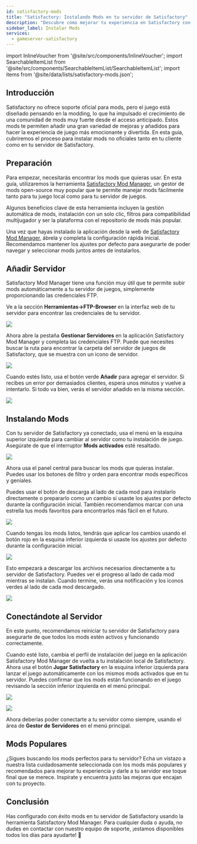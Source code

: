 ```yaml
---
id: satisfactory-mods
title: "Satisfactory: Instalando Mods en tu servidor de Satisfactory"
description: "Descubre cómo mejorar tu experiencia en Satisfactory con mods no oficiales y optimiza tu servidor → Aprende más ahora"
sidebar_label: Instalar Mods
services:
  - gameserver-satisfactory
---
```


import InlineVoucher from '@site/src/components/InlineVoucher';
import SearchableItemList from '@site/src/components/SearchableItemList/SearchableItemList';
import items from '@site/data/lists/satisfactory-mods.json';

## Introducción

Satisfactory no ofrece soporte oficial para mods, pero el juego está diseñado pensando en la modding, lo que ha impulsado el crecimiento de una comunidad de mods muy fuerte desde el acceso anticipado. Estos mods te permiten añadir una gran variedad de mejoras y añadidos para hacer la experiencia de juego más emocionante y divertida. En esta guía, cubriremos el proceso para instalar mods no oficiales tanto en tu cliente como en tu servidor de Satisfactory.

<InlineVoucher />

## Preparación

Para empezar, necesitarás encontrar los mods que quieras usar. En esta guía, utilizaremos la herramienta [Satisfactory Mod Manager](https://ficsit.app/), un gestor de mods open-source muy popular que te permite manejar mods fácilmente tanto para tu juego local como para tu servidor de juegos.

Algunos beneficios clave de esta herramienta incluyen la gestión automática de mods, instalación con un solo clic, filtros para compatibilidad multijugador y ser la plataforma con el repositorio de mods más popular.

Una vez que hayas instalado la aplicación desde la web de [Satisfactory Mod Manager](https://ficsit.app/), ábrela y completa la configuración rápida inicial. Recomendamos mantener los ajustes por defecto para asegurarte de poder navegar y seleccionar mods juntos antes de instalarlos.

## Añadir Servidor

Satisfactory Mod Manager tiene una función muy útil que te permite subir mods automáticamente a tu servidor de juegos, simplemente proporcionando las credenciales FTP.

Ve a la sección **Herramientas->FTP-Browser** en la interfaz web de tu servidor para encontrar las credenciales de tu servidor.

![](https://screensaver01.zap-hosting.com/index.php/s/bmEiCgJ56N6KeJ6/preview)

Ahora abre la pestaña **Gestionar Servidores** en la aplicación Satisfactory Mod Manager y completa las credenciales FTP. Puede que necesites buscar la ruta para encontrar la carpeta del servidor de juegos de Satisfactory, que se muestra con un icono de servidor.

![](https://screensaver01.zap-hosting.com/index.php/s/9RqoD845JWfFCYT/preview)

Cuando estés listo, usa el botón verde **Añadir** para agregar el servidor. Si recibes un error por demasiados clientes, espera unos minutos y vuelve a intentarlo. Si todo va bien, verás el servidor añadido en la misma sección.

![](https://screensaver01.zap-hosting.com/index.php/s/iS4j2RyxJNYZc85/preview)

## Instalando Mods

Con tu servidor de Satisfactory ya conectado, usa el menú en la esquina superior izquierda para cambiar al servidor como tu instalación de juego. Asegúrate de que el interruptor **Mods activados** esté resaltado.

![](https://screensaver01.zap-hosting.com/index.php/s/dn9qpR24pm37727/preview)

Ahora usa el panel central para buscar los mods que quieras instalar. Puedes usar los botones de filtro y orden para encontrar mods específicos y geniales.

Puedes usar el botón de descarga al lado de cada mod para instalarlo directamente o prepararlo como un cambio si usaste los ajustes por defecto durante la configuración inicial. También recomendamos marcar con una estrella tus mods favoritos para encontrarlos más fácil en el futuro.

![](https://screensaver01.zap-hosting.com/index.php/s/9984GJDTkpZjLXW/preview)

Cuando tengas los mods listos, tendrás que aplicar los cambios usando el botón rojo en la esquina inferior izquierda si usaste los ajustes por defecto durante la configuración inicial.

![](https://screensaver01.zap-hosting.com/index.php/s/Tjnkoo5bYgAB86M/preview)

Esto empezará a descargar los archivos necesarios directamente a tu servidor de Satisfactory. Puedes ver el progreso al lado de cada mod mientras se instalan. Cuando termine, verás una notificación y los iconos verdes al lado de cada mod descargado.

![](https://screensaver01.zap-hosting.com/index.php/s/gE5qrazYq9wm2Sa/preview)

## Conectándote al Servidor

En este punto, recomendamos reiniciar tu servidor de Satisfactory para asegurarte de que todos los mods estén activos y funcionando correctamente.

Cuando esté listo, cambia el perfil de instalación del juego en la aplicación Satisfactory Mod Manager de vuelta a tu instalación local de Satisfactory. Ahora usa el botón **Jugar Satisfactory** en la esquina inferior izquierda para lanzar el juego automáticamente con los mismos mods activados que en tu servidor. Puedes confirmar que los mods están funcionando en el juego revisando la sección inferior izquierda en el menú principal.

![](https://screensaver01.zap-hosting.com/index.php/s/NaRPTMRydm74Eor/preview)

![](https://screensaver01.zap-hosting.com/index.php/s/AfwKqcTetZgTQim/preview)

Ahora deberías poder conectarte a tu servidor como siempre, usando el área de **Gestor de Servidores** en el menú principal.

## Mods Populares

¿Sigues buscando los mods perfectos para tu servidor? Echa un vistazo a nuestra lista cuidadosamente seleccionada con los mods más populares y recomendados para mejorar tu experiencia y darle a tu servidor ese toque final que se merece. Inspírate y encuentra justo las mejoras que encajan con tu proyecto.

<SearchableItemList items={items} />

## Conclusión

Has configurado con éxito mods en tu servidor de Satisfactory usando la herramienta Satisfactory Mod Manager. Para cualquier duda o ayuda, no dudes en contactar con nuestro equipo de soporte, ¡estamos disponibles todos los días para ayudarte! 🙂

<InlineVoucher />